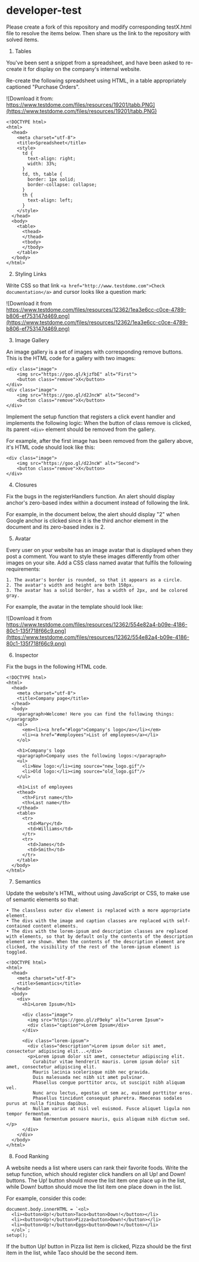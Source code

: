 # developer-test

Please create a fork of this repository and modify corresponding testX.html file to resolve the items below. Then share us the link to the repository with solved items.

1. Tables

You've been sent a snippet from a spreadsheet, and have been asked to re-create it for display on the company's internal website.

Re-create the following spreadsheet using HTML, in a table appropriately captioned "Purchase Orders".

![Download it from: https://www.testdome.com/files/resources/19201/tabb.PNG](https://www.testdome.com/files/resources/19201/tabb.PNG)


```
<!DOCTYPE html>
<html>
  <head>
    <meta charset="utf-8">
    <title>Spreadsheet</title>
    <style>
      td {
        text-align: right;
        width: 33%;
      }
      td, th, table {
        border: 1px solid;
        border-collapse: collapse;
      }
      th {
        text-align: left;
      }
    </style>
  </head>
  <body>
    <table>  
      <thead>
      </thead>
      <tbody>
      </tbody>
    </table>
  </body>
</html>
```

2. Styling Links

Write CSS so that link ```<a href="http://www.testdome.com">Check documentation</a>``` and cursor looks like a question mark:

![Download it from https://www.testdome.com/files/resources/12362/1ea3e6cc-c0ce-4789-b806-ef753147d469.png](https://www.testdome.com/files/resources/12362/1ea3e6cc-c0ce-4789-b806-ef753147d469.png)


3. Image Gallery

An image gallery is a set of images with corresponding remove buttons. This is the HTML code for a gallery with two images:

```
<div class="image"> 
	<img src="https://goo.gl/kjzfbE" alt="First"> 
	<button class="remove">X</button> 
</div> 
<div class="image"> 
	<img src="https://goo.gl/d2JncW" alt="Second"> 
	<button class="remove">X</button> 
</div>
```
Implement the setup function that registers a click event handler and implements the following logic: When the button of class remove is clicked, its parent ```<div>``` element should be removed from the gallery.

For example, after the first image has been removed from the gallery above, it's HTML code should look like this:
```
<div class="image"> 
	<img src="https://goo.gl/d2JncW" alt="Second"> 
	<button class="remove">X</button> 
</div>
```
4. Closures

Fix the bugs in the registerHandlers function. An alert should display anchor's zero-based index within a document instead of following the link.

For example, in the document below, the alert should display "2" when Google anchor is clicked since it is the third anchor element in the document and its zero-based index is 2.

5. Avatar

Every user on your website has an image avatar that is displayed when they post a comment. You want to style these images differently from other images on your site. Add a CSS class named avatar that fulfils the following requirements:

    1. The avatar's border is rounded, so that it appears as a circle.
    2. The avatar's width and height are both 150px.
    3. The avatar has a solid border, has a width of 2px, and be colored gray.

For example, the avatar in the template should look like:

![Download it from https://www.testdome.com/files/resources/12362/554e82a4-b09e-4186-80c1-135f718f66c9.png](https://www.testdome.com/files/resources/12362/554e82a4-b09e-4186-80c1-135f718f66c9.png)


6. Inspector

Fix the bugs in the following HTML code.

```
<!DOCTYPE html>
<html>
  <head>
    <meta charset="utf-8">
    <title>Company page</title>
  </head>
  <body>
    <paragraph>Welcome! Here you can find the following things:</paragraph>
    <ol>
      <em><li><a href="#logo">Company's logo</a></li></em>
      <li><a href="#employees">List of employees</a></li>
    </ol>

    <h1>Company's logo
    <paragraph>Company uses the following logos:</paragraph>
    <ul>
      <li>New logo:</li><img source="new_logo.gif"/>
      <li>Old logo:</li><img source="old_logo.gif"/>
    </ul>

    <h1>List of employees
    <thead>
      <th>First name</th>
      <th>Last name</th>
    </thead>
    <table>
      <tr>
        <td>Mary</td>
        <td>Williams</td>
      </tr>
      <tr>
        <td>James</td>
        <td>Smith</td>
      </tr>
    </table>
  </body>
</html>
```

7. Semantics

Update the website's HTML, without using JavaScript or CSS, to make use of semantic elements so that:

    • The classless outer div element is replaced with a more appropriate element.
    • The divs with the image and caption classes are replaced with self-contained content elements.
    • The divs with the lorem-ipsum and description classes are replaced with elements, so that by default only the contents of the description element are shown. When the contents of the description element are clicked, the visibility of the rest of the lorem-ipsum element is toggled.
```
<!DOCTYPE html>
<html>
  <head>
    <meta charset="utf-8">
    <title>Semantics</title>
  </head>
  <body>
    <div>
      <h1>Lorem Ipsum</h1>
      
      <div class="image">
        <img src="https://goo.gl/zF9eky" alt="Lorem Ipsum">
        <div class="caption">Lorem Ipsum</div>
      </div>
      
      <div class="lorem-ipsum">
        <div class="description">Lorem ipsum dolor sit amet, consectetur adipiscing elit...</div>
        <p>Lorem ipsum dolor sit amet, consectetur adipiscing elit. 
          Curabitur vitae hendrerit mauris. Lorem ipsum dolor sit amet, consectetur adipiscing elit. 
          Mauris lacinia scelerisque nibh nec gravida. 
          Duis malesuada nec nibh sit amet pulvinar. 
          Phasellus congue porttitor arcu, ut suscipit nibh aliquam vel. 
          Nunc arcu lectus, egestas ut sem ac, euismod porttitor eros. 
          Phasellus tincidunt consequat pharetra. Maecenas sodales purus at nulla finibus dapibus. 
          Nullam varius at nisl vel euismod. Fusce aliquet ligula non tempor fermentum. 
          Nam fermentum posuere mauris, quis aliquam nibh dictum sed.</p>
      </div>
    </div>
  </body>
</html>
```

8. Food Ranking

A website needs a list where users can rank their favorite foods. Write the setup function, which should register click handlers on all Up! and Down! buttons. The Up! button should move the list item one place up in the list, while Down! button should move the list item one place down in the list.

For example, consider this code:
```
document.body.innerHTML = `<ol> 
  <li><button>Up!</button>Taco<button>Down!</button></li>
  <li><button>Up!</button>Pizza<button>Down!</button></li>
  <li><button>Up!</button>Eggs<button>Down!</button></li>
  </ol>`; 
setup();
```

If the button Up! button in Pizza list item is clicked, Pizza should be the first item in the list, while Taco should be the second item.
